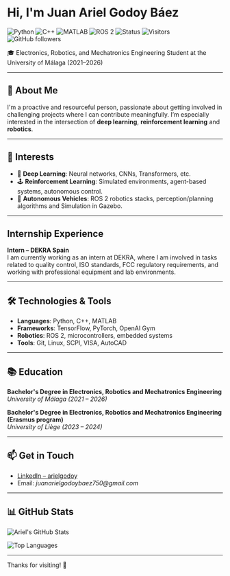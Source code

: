 # Hi, I'm Juan Ariel Godoy Báez

![Python](https://img.shields.io/badge/code-python-blue?logo=python)
![C++](https://img.shields.io/badge/code-C++-blue?logo=c%2B%2B)
![MATLAB](https://img.shields.io/badge/tool-MATLAB-orange?logo=mathworks)
![ROS 2](https://img.shields.io/badge/robotics-ROS2-informational?logo=ros)
![Status](https://img.shields.io/badge/status-Learning-green)
![Visitors](https://komarev.com/ghpvc/?username=ariielgodoy&color=blue)
![GitHub followers](https://img.shields.io/github/followers/ariielgodoy?label=Follow&style=social)

🎓 Electronics, Robotics, and Mechatronics Engineering Student at the University of Málaga (2021–2026)

---

## 🧠 About Me

I'm a proactive and resourceful person, passionate about getting involved in challenging projects where I can contribute meaningfully. I’m especially interested in the intersection of **deep learning**, **reinforcement learning** and **robotics**.

---

## 🤖 Interests

- 🧠 **Deep Learning**: Neural networks, CNNs, Transformers, etc.
- 🕹️ **Reinforcement Learning**: Simulated environments, agent-based systems, autonomous control.
- 🚗 **Autonomous Vehicles**: ROS 2 robotics stacks, perception/planning algorithms and Simulation in Gazebo.

---

## Internship Experience

**Intern – DEKRA Spain**  
I am currently working as an intern at DEKRA, where I am involved in tasks related to quality control, ISO standards, FCC regulatory requirements, and working with professional equipment and lab environments.

---

## 🛠️ Technologies & Tools

- **Languages**: Python, C++, MATLAB
- **Frameworks**: TensorFlow, PyTorch, OpenAI Gym
- **Robotics**: ROS 2, microcontrollers, embedded systems
- **Tools**: Git, Linux, SCPI, VISA, AutoCAD

---

## 📚 Education

**Bachelor's Degree in Electronics, Robotics and Mechatronics Engineering**  
_University of Málaga (2021 – 2026)_

**Bachelor's Degree in Electronics, Robotics and Mechatronics Engineering 
(Erasmus program)**  
_University of Liège (2023 – 2024)_


---

## 📫 Get in Touch

- [LinkedIn – arielgodoy](https://es.linkedin.com/in/arielgodoy)
- Email: _juanarielgodoybaez750@gmail.com_

---

## 📊 GitHub Stats

![Ariel's GitHub Stats](https://github-readme-stats.vercel.app/api?username=ariielgodoy&show_icons=true&theme=github_dark&cache_bust=3)

![Top Languages](https://github-readme-stats.vercel.app/api/top-langs/?username=ariielgodoy&layout=compact&theme=github_dark&cache_bust=3)

---

Thanks for visiting! 🙌
